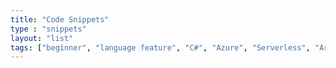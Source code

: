 ```yaml
---
title: "Code Snippets"
type : "snippets"
layout: "list"
tags: ["beginner", "language feature", "C#", "Azure", "Serverless", "Architecture"]
---
```

